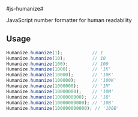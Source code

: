 #js-humanize#

JavaScript number formatter for human readability


## Usage ##

```javascript
Humanize.humanize(1);           // 1
Humanize.humanize(10);          // 10
Humanize.humanize(100);         // 100
Humanize.humanize(1000);        // '1K'
Humanize.humanize(10000);       // '10K'
Humanize.humanize(100000);      // '100K'
Humanize.humanize(1000000);     // '1M'
Humanize.humanize(10000000);    // '10M'
Humanize.humanize(1000000000);  // '1B'
Humanize.humanize(10000000000); // '10B'
Humanize.humanize(100000000000); // '100B'
```
